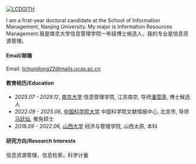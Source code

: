 

[![LCDGITH](https://img.shields.io/badge/LCDGITH-github-blue?logo=github)](https://github.com/LCDGITH)

I am a first-year doctoral candidate at the School of Information Management, Nanjing University. My major is Information Resources Management.我是南京大学信息管理学院一年级博士候选人，我的专业是信息资源管理。

#### Email/邮箱

Email: lichundong22@mails.ucas.ac.cn

#### 教育经历/Education
- *2025.07 - 2029.12*, [南京大学](https://www.nju.edu.cn/) 信息管理学院, 江苏南京, 导师[潘雪莲](https://im.nju.edu.cn/pxl1/list.htm), 博士候选人  
- *2022.09 - 2025.06*, [中国科学院大学](https://www.ucas.ac.cn/) 中国科学院文献情报中心, 北京市, 导师[马廷灿](https://people.ucas.ac.cn/~mtc), 推免硕士  
- *2018.09 - 2022.06*, [山西大学](https://www.sxu.edu.cn/) 经济与管理学院, 山西太原, 本科

#### 研究方向/Research Interests
信息资源管理，信息检索，科学计量

